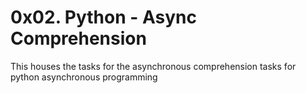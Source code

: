 # 0x02. Python - Async Comprehension

This houses the tasks for the asynchronous comprehension tasks for python asynchronous programming